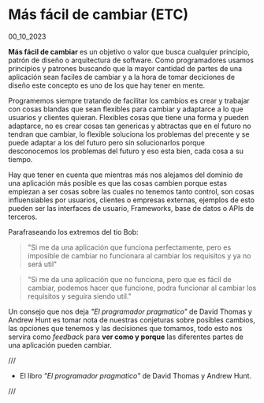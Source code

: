 # Más fácil de cambiar (ETC)
00_10_2023

**Más fácil de cambiar** es un objetivo o valor que busca cualquier principio, patrón de diseño o arquitectura de software. Como programadores usamos principios y patrones buscando que la mayor cantidad de partes de una aplicación sean faciles de cambiar y a la hora de tomar deciciones de diseño este concepto es uno de los que hay tener en mente. 

Programemos siempre tratando de facilitar los cambios es crear y trabajar con cosas blandas que sean flexibles para cambiar y adaptarce a lo que usuarios y clientes quieran. Flexibles cosas que tiene una forma y pueden adaptarce, no es crear cosas tan genericas y abtractas que en el futuro no tendran que cambiar, lo flexible soluciona los problemas del precente y se puede adaptar a los del futuro pero sin solucionarlos porque desconocemos los problemas del futuro y eso esta bien, cada cosa a su tiempo. 

Hay que tener en cuenta que mientras más nos alejamos del dominio de una aplicación más posible es que las cosas cambien porque estas empiezan a ser cosas sobre las cuales no tenemos tanto control, son cosas influensiables por usuarios, clientes o empresas externas, ejemplos de esto pueden ser las interfaces de usuario, Frameworks, base de datos o APIs de terceros.
 
Parafraseando los extremos del tio Bob:

> "Si me da una aplicación que funciona perfectamente, pero es imposible de cambiar no funcionara al cambiar los requisitos y ya no será util"

> "Si me da una aplicación que no funciona, pero que es fácil de cambiar, podemos hacer que funcione, podra funcionar al cambiar los requisitos y seguira siendo util."

Un consejo que nos deja *"El programador pragmatico"* de David Thomas y Andrew Hunt es tomar nota de nuestras conjeturas sobre posibles cambios, las opciones que tenemos y las decisiones que tomamos, todo esto nos servira como *feedback* para **ver como y porque** las diferentes partes de una aplicación pueden cambiar.

///

* El libro *"El programador pragmatico"* de David Thomas y Andrew Hunt.

///